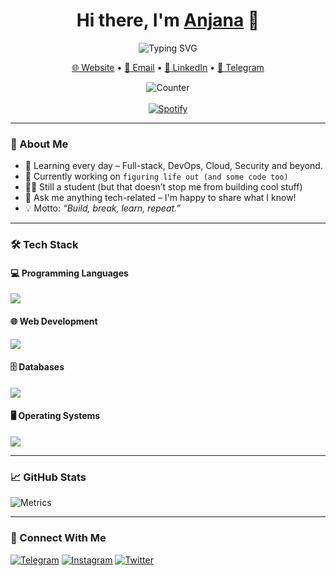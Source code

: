 <h1 align="center">Hi there, I'm <a href="https://github.com/AnjanaMadu" target="_blank">Anjana</a> 👋</h1>
<p align="center">
  <img src="https://readme-typing-svg.demolab.com?font=Fira+Code&pause=1000&center=true&vCenter=true&width=435&lines=Code.+Coffee.+Chaos.;Open+Source+Fanatic.;Full-Stack+Dev+%2B+Student+Life+Combo." alt="Typing SVG" />
</p>

<p align="center">
  <a href="https://anjanamadu.net" target="_blank">🌐 Website</a> • 
  <a href="mailto:hello@anjanamadu.net">📧 Email</a> • 
  <a href="#">💼 LinkedIn</a> • 
  <a href="https://telegram.me/Anjana_Ma" target="_blank">💬 Telegram</a>
</p>


<div align='center'>
	<img src="https://count.getloli.com/get/@anjanamadu?theme=moebooru" alt="Counter" />
	<br><br>
	<a href="https://open.spotify.com/user/31cbfgutsneduhj663oobnz4o2de"><img src="https://novatorem-gamma-eight.vercel.app/api/spotify" alt="Spotify" /></a>
</div>

---

### 🚀 About Me

- 🧠 Learning every day – Full-stack, DevOps, Cloud, Security and beyond.
- 🔭 Currently working on `figuring life out (and some code too)`
- 🧑‍🎓 Still a student (but that doesn’t stop me from building cool stuff)
- 💬 Ask me anything tech-related – I'm happy to share what I know!
- 💡 Motto: *“Build, break, learn, repeat.”*

---

### 🛠️ Tech Stack

#### 💻 Programming Languages
<img src="https://skillicons.dev/icons?i=python,go,nodejs,php,js,ts,flutter,dart,cs" />

#### 🌐 Web Development
<img src="https://skillicons.dev/icons?i=react,vue,svelte,nextjs,tailwind,bootstrap,nginx,express" />

#### 🗄️ Databases
<img src="https://skillicons.dev/icons?i=mongodb,mysql,postgresql,redis" />

#### 🖥️ Operating Systems
<img src="https://skillicons.dev/icons?i=windows,ubuntu,arch" />

---

### 📈 GitHub Stats
<img src="https://raw.githubusercontent.com/AnjanaMadu/AnjanaMadu/main/github-metrics.svg" alt="Metrics">

---

### 🔗 Connect With Me

<a href="#"><img src="https://img.icons8.com/fluency/48/000000/telegram-app.png" alt="Telegram"></a>
<a href="#"><img src="https://img.icons8.com/fluency/48/000000/instagram-new.png" alt="Instagram"></a>
<a href="#"><img src="https://img.icons8.com/fluency/48/000000/twitter.png" alt="Twitter"></a>

